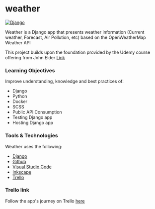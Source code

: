 # weather
[![Django](./static/readme/images/powered-by-django-badge.png)](https://www.djangoproject.com/)

Weather is a Django app that presents weather information (Current weather, Forecast, Air Pollution, etc) based on the OpenWeatherMap Weather API

This project builds upon the foundation provided by the Udemy course offering from John Elder
[Link](https://www.udemy.com/course/build-a-weather-app-with-python-and-django/)


### Learning Objectives
Improve understanding, knowledge and best practices of:
* Django
* Python
* Docker
* SCSS
* Public API Consumption
* Testing Django app
* Hosting Django app

### Tools & Technologies
Weather uses the following:
* [Django](https://www.djangoproject.com/)
* [Github](https://github.com/)
* [Visual Studio Code](https://code.visualstudio.com/)
* [Inkscape](https://inkscape.org/)
* [Trello](https://trello.com/)

### Trello link
Follow the app's journey on Trello [here](https://trello.com/b/pcD1pSgg/weather)